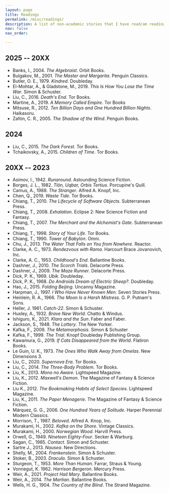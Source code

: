 ```yaml
---
layout: page
title: Readings
permalink: /misc/readings/
description: A list of non-academic stories that I have read/am reading/will read, mainly in the realms of science fiction, philosophical fiction, and magical realism; each list is ordered alphabetically by the surname of the author(s).
nav: false
nav_order:

---
```


## 2025 -- 20XX
* Banks, I., 2004. *The Algebraist*. Orbit Books.
* Bulgakov, M., 2001. *The Master and Margarita*. Penguin Classics.
* Butler, O. E., 1979. *Kindred*. Doubleday.
* El-Mohtar, A., & Gladstone, M., 2019. *This Is How You Lose the Time War*. Simon & Schuster.
* Liu, C., 2016. *Death's End*. Tor Books.
* Martine, A., 2019. *A Memory Called Empire*. Tor Books
* Mitsuse, R., 2012. *Ten Billion Days and One Hundred Billion Nights*. Haikasoru.
* Zafón, C. R., 2005. *The Shadow of the Wind*. Penguin Books.

## 2024
* Liu, C., 2015. *The Dark Forest*. Tor Books.
* Tchaikovsky, A., 2015. *Children of Time*. Tor Books.

## 20XX -- 2023
* Asimov, I., 1942. *Runaround*. Astounding Science Fiction.
* Borges, J. L., 1982. *Tlön, Uqbar, Orbis Tertius*. Porcupine's Quill.
* Camus, A., 1988. *The Stranger*. Alfred A. Knopf, Inc.
* Chen, Q., 2019. *Waste Tide*. Tor Books.
* Chiang, T., 2010. *The Lifecycle of Software Objects*. Subterranean Press.
* Chiang, T., 2008. *Exhalation*. Eclipse 2: New Science Fiction and Fantasy.
* Chiang, T., 2007. *The Merchant and the Alchemist's Gate*. Subterranean Press.
* Chiang, T., 1998. *Story of Your Life*. Tor Books.
* Chiang, T., 1990. *Tower of Babylon*. Omni.
* Chu, J., 2013. *The Water That Falls on You from Nowhere*. Reactor.
* Clarke, A. C., 1973. *Rendezvous with Rama*. Harcourt Brace Jovanovich, Inc.
* Clarke, A. C., 1953. *Childhood's End*. Ballantine Books.
* Dashner, J., 2010. *The Scorch Trials*. Delacorte Press.
* Dashner, J., 2009. *The Maze Runner*. Delacorte Press.
* Dick, P. K., 1969. *Ubik*. Doubleday.
* Dick, P. K., 1968. *Do Androids Dream of Electric Sheep?*. Doubleday.
* Hao, J., 2015. *Folding Beijing*. Uncanny Magazine.
* Harpman, J., 1997. *I Who Have Never Known Men*. Seven Stories Press.
* Heinlein, R. A., 1966. *The Moon Is a Harsh Mistress*. G. P. Putnam's Sons.
* Heller, J. 1961. *Catch-22*. Simon & Schuster.
* Huxley, A., 1932. *Brave New World*. Chatto & Windus.
* Ishiguro, K., 2021. *Klara and the Sun*. Faber and Faber.
* Jackson, S., 1948. *The Lottery*. The New Yorker.
* Kafka, F., 2009. *The Metamorphosis*. Simon & Schuster
* Kafka, F., 1999. *The Trial*. Knopf Doubleday Publishing Group.
* Kawamura, G., 2019. *If Cats Disappeared from the World*. Flatiron Books.
* Le Guin, U. K., 1973. *The Ones Who Walk Away from Omelas*. New Dimensions 3.
* Liu, C., 2020. *Supernova Era*. Tor Books.
* Liu, C., 2014. *The Three-Body Problem*. Tor Books.
* Liu, K., 2013. *Mono no Aware*. Lightspeed Magazine.
* Liu, K., 2012. *Maxwell's Demon*. The Magazine of Fantasy & Science Fiction.
* Liu K., 2012. *The Bookmaking Habits of Select Species*. Lightspeed Magazine.
* Liu, K., 2011. *The Paper Menagerie*. The Magazine of Fantasy & Science Fiction.
* Márquez, G. G., 2006. *One Hundred Years of Solitude*. Harper Perennial Modern Classics.
* Morrison, T., 1987. *Beloved*. Alfred A. Knop, Inc.
* Murakami, H., 2002. *Kafka on the Shore*. ‎Vintage Classics.
* Murakami, H., 2000. *Norwegian Wood*. Harvill Press.
* Orwell, G., 1949. *Nineteen Eighty-Four*. Secker & Warburg.
* Sagan, C., 1985. *Contact*. Simon and Schuster.
* Sartre J., 2013. *Nausea*. New Directions.
* Shelly, M., 2004. *Frankenstein*. Simon & Schuster.
* Stoker, B., 2003. *Dracula*. Simon & Schuster.
* Sturgeon, T., 1953. *More Than Human*. Farrar, Straus & Young.
* Vonnegut, K. 1962. *Harrison Bergeron*. Mercury Press.
* Weir, A., 2021. *Project Hail Mary*. Ballantine Books.
* Weir, A., 2014. *The Martian*. Ballantine Books.
* Wells, H. G., 1904. *The Country of the Blind*. The Strand Magazine.
